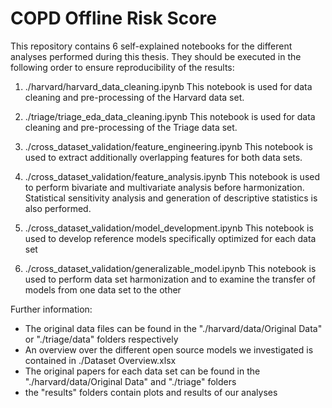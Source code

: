 # COPD Offline Risk Score

This repository contains 6 self-explained notebooks for the different analyses performed during this thesis. 
They should be executed in the following order to ensure reproducibility of the results:

1. ./harvard/harvard_data_cleaning.ipynb
This notebook is used for data cleaning and pre-processing of the Harvard data set. 

2. ./triage/triage_eda_data_cleaning.ipynb
This notebook is used for data cleaning and pre-processing of the Triage data set.

3. ./cross_dataset_validation/feature_engineering.ipynb
This notebook is used to extract additionally overlapping features for both data sets. 

4. ./cross_dataset_validation/feature_analysis.ipynb
This notebook is used to perform bivariate and multivariate analysis before harmonization. Statistical sensitivity analysis and generation of descriptive statistics is also performed.

5. ./cross_dataset_validation/model_development.ipynb
This notebook is used to develop reference models specifically optimized for each data set

6. ./cross_dataset_validation/generalizable_model.ipynb
This notebook is used to perform data set harmonization and to examine the transfer of models from one data set to the other

Further information:
* The original data files can be found in the "./harvard/data/Original Data" or "./triage/data" folders respectively
* An overview over the different open source models we investigated is contained in ./Dataset Overview.xlsx
* The original papers for each data set can be found in the "./harvard/data/Original Data" and "./triage" folders
* the "results" folders contain plots and results of our analyses


